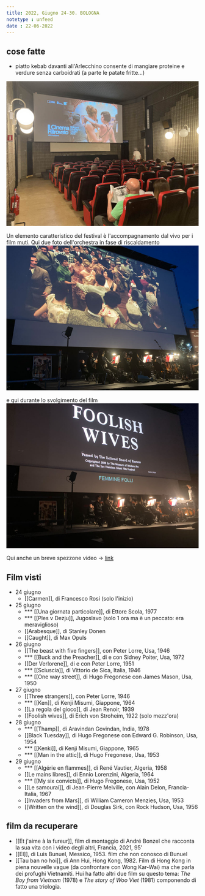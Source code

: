 ```yaml
---
title: 2022, Giugno 24-30. BOLOGNA
notetype : unfeed
date : 22-06-2022
---
```


## cose fatte
- piatto kebab davanti all'Arlecchino consente di mangiare proteine e verdure senza carboidrati (a parte le patate fritte...)

![Al festival del Cinema Ritrovato](/assets/foto/2022/bologna_festival.jpg)

Un elemento caratteristico del festival è l'accompagnamento dal vivo per i film muti. Qui due foto dell'orchestra in fase di riscaldamento
![Orchestra](/assets/foto/2022/bologna_foolish_orchestra.jpg)

e qui durante lo svolgimento del film
![Orchestra](/assets/foto/2022/bologna_foolish_orchestra2.jpg)

Qui anche un breve spezzone video -> [link](https://1drv.ms/u/s!AuP69qmQkR8wh6wXWiyKiabumsmJnA?e=M1cqAG)


## Film visti
- 24 giugno
	- [[Carmen]], di Francesco Rosi (solo l'inizio)
- 25 giugno
	- *** [[Una giornata particolare]], di Ettore Scola, 1977
	- *** [[Ples v Dezju]], Jugoslavo (solo 1 ora ma è un peccato: era meraviglioso)
	- [[Arabesque]], di Stanley Donen
	- [[Caught]], di Max Opuls
- 26 giugno
	- [[The beast with five fingers]], con Peter Lorre, Usa, 1946
	- *** [[Buck and the Preacher]], di e con Sidney Poiter, Usa, 1972
	- [[Der Verlorene]], di e con Peter Lorre, 1951
	- *** [[Sciuscia]], di Vittorio de Sica, Italia, 1946
	- *** [[One way street]], di Hugo Fregonese con James Mason, Usa, 1950
- 27 giugno
	- [[Three strangers]], con Peter Lorre, 1946
	- *** [[Ken]], di Kenji Misumi, Giappone, 1964
	- [[La regola del gioco]], di Jean Renoir, 1939
	- [[Foolish wives]], di Erich von Stroheim, 1922 (solo mezz'ora)
- 28 giugno
	- *** [[Thamp]], di Aravindan Govindan, India, 1978
	- [[Black Tuesday]], di Hugo Fregonese con Edward G. Robinson, Usa, 1954
	- *** [[Kenki]], di Kenji Misumi, Giappone, 1965
	- *** [[Man in the attic]], di Hugo Fregonese, Usa, 1953
- 29 giugno
	- *** [[Algérie en flammes]], di René Vautier, Algeria, 1958
	- [[Le mains libres]], di Ennio Lorenzini, Algeria, 1964
	- *** [[My six convicts]], di Hugo Fregonese, Usa, 1952
	- [[Le samourai]], di Jean-Pierre Melville, con Alain Delon, Francia-Italia, 1967
	- [[Invaders from Mars]], di William Cameron Menzies, Usa, 1953
	- [[Written on the wind]], di Douglas Sirk, con Rock Hudson, Usa, 1956


## film da recuperare

- [[Et j'aime à la fureur]], film di montaggio di André Bonzel che racconta la sua vita con i video degli altri, Francia, 2021, 95' 
- [[El]], di Luis Bunuel, Messico, 1953. film che non conosco di Bunuel
- [[Tau ban no hoi]], di Ann Hui, Hong Kong, 1982. Film di Hong Kong in piena nouvelle vague (da confrontare con Wong Kar-Wai) ma che parla dei profughi Vietnamiti. Hui ha fatto altri due film su questo tema: _The Boy from Vietnam_ (1978) e _The story of Woo Viet_ (1981) componendo di fatto una triologia.

